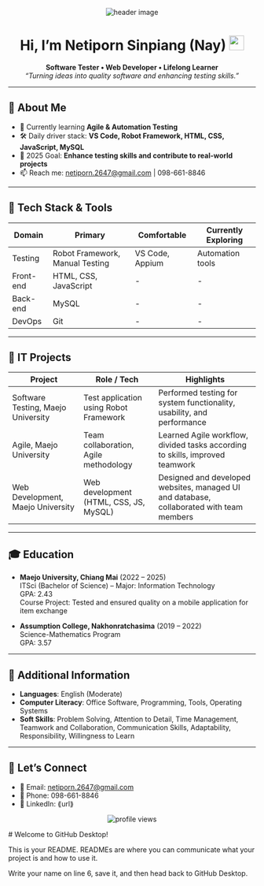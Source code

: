 <!-- Banner / Cover -->
<p align="center">
  <img src="ใส่ลิงก์รูป Banner ของคุณตรงนี้" alt="header image" />
</p>

<h1 align="center">
  Hi, I’m Netiporn Sinpiang (Nay) <img height="30" src="https://em-content.zobj.net/thumbs/120/apple/354/waving-hand_1f44b.png" />
</h1>

<p align="center">
  <strong>Software Tester • Web Developer • Lifelong Learner</strong><br/>
  <em>“Turning ideas into quality software and enhancing testing skills.”</em>
</p>

---

## 🚀 About Me

- 🌱 Currently learning **Agile & Automation Testing**
- 🛠 Daily driver stack: **VS Code, Robot Framework, HTML, CSS, JavaScript, MySQL**
- 🎯 2025 Goal: **Enhance testing skills and contribute to real-world projects**
- 📫 Reach me: netiporn.2647@gmail.com | 098-661-8846

---

## 🧰 Tech Stack & Tools

<div align="center">

| Domain    | Primary                         | Comfortable     | Currently Exploring |
| --------- | ------------------------------- | --------------- | ------------------- |
| Testing   | Robot Framework, Manual Testing | VS Code, Appium | Automation tools    |
| Front-end | HTML, CSS, JavaScript           | -               | -                   |
| Back-end  | MySQL                           | -               | -                   |
| DevOps    | Git                             | -               | -                   |

</div>

---

## 📌 IT Projects

| Project                            | Role / Tech                            | Highlights                                                                               |
| ---------------------------------- | -------------------------------------- | ---------------------------------------------------------------------------------------- |
| Software Testing, Maejo University | Test application using Robot Framework | Performed testing for system functionality, usability, and performance                   |
| Agile, Maejo University            | Team collaboration, Agile methodology  | Learned Agile workflow, divided tasks according to skills, improved teamwork             |
| Web Development, Maejo University  | Web development (HTML, CSS, JS, MySQL) | Designed and developed websites, managed UI and database, collaborated with team members |

---

## 🎓 Education

- **Maejo University, Chiang Mai** (2022 – 2025)  
  ITSci (Bachelor of Science) – Major: Information Technology  
  GPA: 2.43  
  Course Project: Tested and ensured quality on a mobile application for item exchange

- **Assumption College, Nakhonratchasima** (2019 – 2022)  
  Science-Mathematics Program  
  GPA: 3.57

---

## 📝 Additional Information

- **Languages**: English (Moderate)
- **Computer Literacy**: Office Software, Programming, Tools, Operating Systems
- **Soft Skills**: Problem Solving, Attention to Detail, Time Management, Teamwork and Collaboration, Communication Skills, Adaptability, Responsibility, Willingness to Learn

---

## 🤝 Let’s Connect

- 💌 Email: netiporn.2647@gmail.com
- 📱 Phone: 098-661-8846
- 💼 LinkedIn: ⟪url⟫

<p align="center">
  <img src="https://komarev.com/ghpvc/?username=⟪USERNAME⟫&style=flat-square" alt="profile views"/>
</p>
# Welcome to GitHub Desktop!

This is your README. READMEs are where you can communicate what your project is and how to use it.

Write your name on line 6, save it, and then head back to GitHub Desktop.
